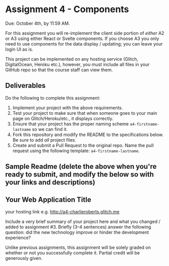 Assignment 4 - Components
===

Due: October 4th, by 11:59 AM.

For this assignment you will re-implement the client side portion of *either* A2 or A3 using either React or Svelte components. If you choose A3 you only need to use components for the data display / updating; you can leave your login UI as is.

This project can be implemented on any hosting service (Glitch, DigitalOcean, Heroku etc.), however, you must include all files in your GitHub repo so that the course staff can view them.

Deliverables
---

Do the following to complete this assignment:

1. Implement your project with the above requirements.
3. Test your project to make sure that when someone goes to your main page on Glitch/Heroku/etc., it displays correctly.
4. Ensure that your project has the proper naming scheme `a4-firstname-lastname` so we can find it.
5. Fork this repository and modify the README to the specifications below. Be sure to add *all* project files.
6. Create and submit a Pull Request to the original repo. Name the pull request using the following template: `a4-firstname-lastname`.

Sample Readme (delete the above when you're ready to submit, and modify the below so with your links and descriptions)
---

## Your Web Application Title

your hosting link e.g. http://a4-charlieroberts.glitch.me

Include a very brief summary of your project here and what you changed / added to assignment #3. Briefly (3–4 sentences) answer the following question: did the new technology improve or hinder the development experience?

Unlike previous assignments, this assignment will be solely graded on whether or not you successfully complete it. Partial credit will be generously given.
